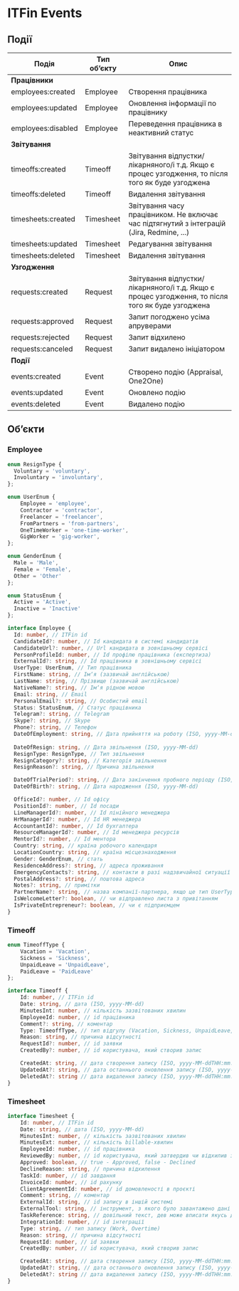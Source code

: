 # ITFin Events

## Події

| Подія              | Тип обʼєкту | Опис                                                                                              |
|--------------------|-------------|---------------------------------------------------------------------------------------------------|
| **Працівники**     |             |                                                                                                   |
| employees:created  | Employee    | Створення працівника                                                                              |
| employees:updated  | Employee    | Оновлення інформації по працівнику                                                                |
| employees:disabled | Employee    | Переведення працівника в неактивний статус                                                        |
| **Звітування**     |             |                                                                                                   |
| timeoffs:created   | Timeoff     | Звітування відпустки/лікарняного/і т.д. Якщо є процес узгодження, то після того як буде узгоджена |
| timeoffs:deleted   | Timeoff     | Видалення звітування                                                                              |
| timesheets:created | Timesheet   | Звітування часу працівником. Не включає час підтягнутий з інтеграцій (Jira, Redmine, ...)         |
| timesheets:updated | Timesheet   | Редагування звітування                                                                            |
| timesheets:deleted | Timesheet   | Видалення звітування                                                                              |
| **Узгодження**     |             |                                                                                                   |
| requests:created   | Request     | Звітування відпустки/лікарняного/і т.д. Якщо є процес узгодження, то після того як буде узгоджена |
| requests:approved  | Request     | Запит погоджено усіма апруверами                                                                  |
| requests:rejected  | Request     | Запит відхилено                                                                                   |
| requests:canceled  | Request     | Запит видалено ініціатором                                                                        |
| **Події**          |             |                                                                                                   |
| events:created     | Event       | Створено подію (Appraisal, One2One)                                                               |
| events:updated     | Event       | Оновлено подію                                                                                    |
| events:deleted     | Event       | Видалено подію                                                                                    |

## Обʼєкти

### Employee

```ts
enum ResignType {
  Voluntary = 'voluntary',
  Involuntary = 'involuntary',
};

enum UserEnum {
    Employee = 'employee',
    Contractor = 'contractor',
    Freelancer = 'freelancer',
    FromPartners = 'from-partners',
    OneTimeWorker = 'one-time-worker',
    GigWorker = 'gig-worker',
};

enum GenderEnum {
  Male = 'Male',
  Female = 'Female',
  Other = 'Other'
};

enum StatusEnum {
  Active = 'Active',
  Inactive = 'Inactive'
};

interface Employee {
  Id: number, // ITFin id
  CandidateId?: number, // Id кандидата в системі кандидатів
  CandidateUrl?: number, // Url кандидата в зовнішньому сервісі
  PersonProfileId: number, // Id профілю працівника (експертиза)
  ExternalId?: string, // Id працівника в зовнішньому сервісі
  UserType: UserEnum, // Тип працівника
  FirstName: string, // Імʼя (зазвичай англійською)
  LastName: string, // Прізвище (зазвичай англійською)
  NativeName?: string, // Імʼя рідною мовою
  Email: string, // Email
  PersonalEmail?: string, // Особистий email
  Status: StatusEnum, // Статус працівника
  Telegram?: string, // Telegram
  Skype?: string, // Skype
  Phone?: string, // Телефон
  DateOfEmployment: string, // Дата прийняття на роботу (ISO, yyyy-MM-dd)
  
  DateOfResign: string, // Дата звільнення (ISO, yyyy-MM-dd)
  ResignType: ResignType, // Тип звільнення
  ResignCategory?: string, // Категорія звільнення
  ResignReason?: string, // Причина звільнення

  DateOfTrialPeriod?: string, // Дата закінчення пробного періоду (ISO, yyyy-MM-dd)
  DateOfBirth?: string, // Дата народження (ISO, yyyy-MM-dd)

  OfficeId?: number, // Id офісу
  PositionId?: number, // Id посади
  LineManagerId?: number, // Id лінійного менеджера
  HrManagerId?: number, // Id HR менеджера
  AccountantId?: number, // Id бухгалтера
  ResourceManagerId?: number, // Id менеджера ресурсів
  MentorId?: number, // Id ментора
  Country: string, // країна робочого календаря
  LocationCountry: string, // країна місцезнаходження
  Gender: GenderEnum, // стать
  ResidenceAddress?: string, // адреса проживання
  EmergencyContacts?: string, // контакти в разі надзвичайної ситуації
  PostalAddress?: string, // поштова адреса
  Notes?: string, // примітки
  PartnerName?: string, // назва компанії-партнера, якщо це тип UserType = 'from-partners'
  IsWelcomeLetter?: boolean, // чи відправлено листа з привітанням
  IsPrivateEntrepreneur?: boolean, // чи є підприємцем
}
```

### Timeoff

```ts
enum TimeoffType {
    Vacation = 'Vacation',
    Sickness = 'Sickness',
    UnpaidLeave = 'UnpaidLeave',
    PaidLeave = 'PaidLeave'
};

interface Timeoff {
    Id: number, // ITFin id
    Date: string, // дата (ISO, yyyy-MM-dd)
    MinutesInt: number, // кількість зазвітованих хвилин
    EmployeeId: number, // id працівника
    Comment?: string, // коментар
    Type: TimeoffType, // тип відгулу (Vacation, Sickness, UnpaidLeave, PaidLeave)
    Reason: string, // причина відсутності
    RequestId?: number, // id заявки
    CreatedBy?: number, // id користувача, який створив запис

    CreatedAt: string, // дата створення запису (ISO, yyyy-MM-ddTHH:mm:ss.SSSZ)
    UpdatedAt?: string, // дата останнього оновлення запису (ISO, yyyy-MM-ddTHH:mm:ss.SSSZ)
    DeletedAt?: string // дата видалення запису (ISO, yyyy-MM-ddTHH:mm:ss.SSSZ)
}
```

### Timesheet

```ts
interface Timesheet {
    Id: number, // ITFin id
    Date: string, // дата (ISO, yyyy-MM-dd)
    MinutesInt: number, // кількість зазвітованих хвилин
    MinutesExt: number, // кількість billable-хвилин
    EmployeeId: number, // id працівника
    ReviewedBy: number, // id користувача, який затвердив чи відхилив запис
    Approved: boolean, // true - Approved, false - Declined
    DeclineReason: string, // причина відхилення
    TaskId: number, // id завдання
    InvoiceId: number, // id рахунку
    ClientAgreementId: number, // id домовленості в проєкті
    Comment: string, // коментар
    ExternalId: string, // id запису в іншій системі
    ExternalTool: string, // інструмент, з якого було завантажено дані
    TaskReference: string, // довільний текст, дев може вписати якусь додаткову інфу по таску, якщо це включено для проекту
    IntegrationId: number, // id інтеграції
    Type: string, // тип запису (Work, Overtime)
    Reason: string, // причина відсутності
    RequestId: number, // id заявки
    CreatedBy: number, // id користувача, який створив запис

    CreatedAt: string, // дата створення запису (ISO, yyyy-MM-ddTHH:mm:ss.SSSZ)
    UpdatedAt?: string, // дата останнього оновлення запису (ISO, yyyy-MM-ddTHH:mm:ss.SSSZ)
    DeletedAt?: string // дата видалення запису (ISO, yyyy-MM-ddTHH:mm:ss.SSSZ)
}
```
